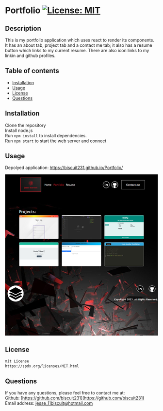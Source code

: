 
  # Portfolio    [![License: MIT](https://img.shields.io/badge/License-MIT-yellow.svg)](https://opensource.org/licenses/MIT)

  ## Description

  This is my portfolio application which uses react to render its components. It has an about tab, project tab and a contact me tab; it also has a resume button which links to my current resume. There are also icon links to my linkin and github profiles.

  ## Table of contents

  * [Installation](#Installation)
  * [Usage](#Usage)
  * [License](#License)
  * [Questions](#Questions)

  
  ## Installation 

  Clone the repository    
  Install node.js   
  Run `npm install` to install dependencies.    
  Run `npm start` to start the web server and connect   

  ## Usage 

  Depolyed application: https://biscuit231.github.io/Portfolio/       

  ![Screenshot of live site.](./src/assets/img/Screenshot%202023-02-13%2020-13-31.png)

  ## License 
  
    mit License
    https://spdx.org/licenses/MIT.html
    

  ## Questions 

  If you have any questions, please feel free to contact me at:        
  Github: [https://github.com/biscuit231](https://github.com/biscuit231)         
  Email address: jesse_11biscuit@hotmail.com        


